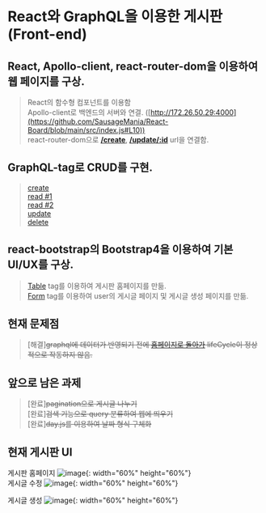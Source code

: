 # React와 GraphQL을 이용한 게시판(Front-end)
## React, Apollo-client, react-router-dom을 이용하여 웹 페이지를 구상.  
  > React의 함수형 컴포넌트를 이용함  
  > Apollo-client로 백엔드의 서버와 연결. ([http://172.26.50.29:4000](https://github.com/SausageMania/React-Board/blob/main/src/index.js#L10))  
  > react-router-dom으로 [**/create**](https://github.com/SausageMania/React-Board/blob/main/src/App.js#L12), [**/update/:id**](https://github.com/SausageMania/React-Board/blob/main/src/App.js#L13) url을 연결함. 
## GraphQL-tag로 CRUD를 구현.
  > [create](https://github.com/SausageMania/React-Board/blob/main/src/pages/CreateBoard.js#L8)  
  > [read #1](https://github.com/SausageMania/React-Board/blob/main/src/pages/BoardList.js#L8)  
  > [read #2](https://github.com/SausageMania/React-Board/blob/main/src/pages/UpdateBoard.js#L9)  
  > [update](https://github.com/SausageMania/React-Board/blob/main/src/pages/UpdateBoard.js#L19)  
  > [delete](https://github.com/SausageMania/React-Board/blob/main/src/pages/UpdateBoard.js#L29)
## react-bootstrap의 Bootstrap4을 이용하여 기본 UI/UX를 구상.
  > [Table](https://github.com/SausageMania/React-Board/blob/main/src/pages/BoardList.js#L41) tag를 이용하여 게시판 홈페이지를 만듦.  
  > [Form](https://github.com/SausageMania/React-Board/blob/main/src/pages/UpdateBoard.js#L71) tag를 이용하여 user의 게시글 페이지 및 게시글 생성 페이지를 만듦.  
  > 

## 현재 문제점
  > [해결]~~graphql에 데이터가 반영되기 전에 [홈페이지로 돌아가](https://github.com/SausageMania/React-Board/blob/main/src/pages/UpdateBoard.js#L54) lifeCycle이 정상적으로 작동하지 않음.~~

## 앞으로 남은 과제
  > [완료]~~pagination으로 게시글 나누기~~  
  > [완료]~~검색 기능으로 query 분류하여 웹에 띄우기~~  
  > [완료]~~day.js를 이용하여 날짜 형식 구체화~~
  
## 현재 게시판 UI
게시판 홈페이지 ![image](https://user-images.githubusercontent.com/46717432/109938149-0bc14c00-7d13-11eb-9d96-5bf095ddd824.png){: width="60%" height="60%"}  
게시글 수정 ![image](https://user-images.githubusercontent.com/46717432/109938265-2b587480-7d13-11eb-9923-aeccc8bfa02e.png){: width="60%" height="60%"}  

게시글 생성 ![image](https://user-images.githubusercontent.com/46717432/109938100-fea45d00-7d12-11eb-9255-f86c6eb53733.png){: width="60%" height="60%"}  


